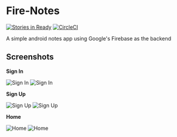 # Fire-Notes

[![Stories in Ready](https://badge.waffle.io/bolorundurowb/Fire-Notes.svg?label=ready&title=Ready)](http://waffle.io/bolorundurowb/Fire-Notes) [![CircleCI](https://circleci.com/gh/bolorundurowb/Fire-Notes.svg?style=svg)](https://circleci.com/gh/bolorundurowb/Fire-Notes)

A simple android notes app using Google's Firebase as the backend

## Screenshots
**Sign In**

![Sign In](https://github.com/bolorundurowb/firenotes/blob/master/Screenshots/android/signin.png)
![Sign In](https://github.com/bolorundurowb/firenotes/blob/master/Screenshots/ios/signin.png)

**Sign Up**

![Sign Up](https://github.com/bolorundurowb/firenotes/blob/master/Screenshots/android/signup.png)
![Sign Up](https://github.com/bolorundurowb/firenotes/blob/master/Screenshots/ios/signup.png)

**Home**

![Home](https://github.com/bolorundurowb/firenotes/blob/master/Screenshots/android/home.png)
![Home](https://github.com/bolorundurowb/firenotes/blob/master/Screenshots/ios/home.png)